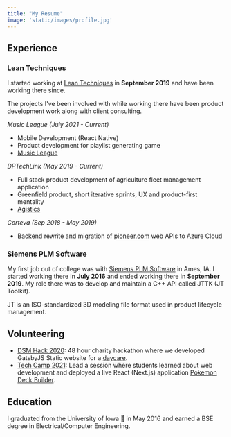 ```yaml
---
title: "My Resume"  
image: 'static/images/profile.jpg'  
---
```


## Experience  
### Lean Techniques
I started working at [Lean Techniques](https://leantechniques.com/) in **September 2019** and have been working
there since. 

The projects I've been involved with while working there have been product development work along 
with client consulting.

*Music League (July 2021 - Current)*
- Mobile Development (React Native)
- Product development for playlist generating game
- [Music League](https://musicleague.app/)

*DPTechLink (May 2019 - Current)*  
- Full stack product development of agriculture fleet management application  
- Greenfield product, short iterative sprints, UX and product-first mentality  
- [Agistics](http://agistics.com/)  

*Corteva (Sep 2018 - May 2019)*  
- Backend rewrite and migration of [pioneer.com](https://www.pioneer.com/landing) web APIs to Azure Cloud  


### Siemens PLM Software
My first job out of college was with [Siemens PLM Software](https://www.plm.automation.siemens.com/global/en/products/plm-components/jt-open-toolkit.html)
in Ames, IA. I started working there in **July 2016** and ended working there in **September 2019**.
My role there was to develop and maintain a C++ API called JTTK (JT Toolkit).  

JT is an ISO-standardized 3D modeling file format used in product lifecycle management.

## Volunteering

- [DSM Hack 2020](https://dsmhack.org/): 48 hour charity hackathon where we developed GatsbyJS Static website for a [daycare](http://wonderyearsacademy.org/).
- [Tech Camp 2021](https://www.techjourney.org/tech-camp/): Lead a session where students learned about web development and deployed a live React (Next.js) application [Pokemon Deck Builder](https://pokeapp-ludu.vercel.app/).

## Education
I graduated from the University of Iowa 🦅 in May 2016 and earned a BSE degree in Electrical/Computer Engineering.


